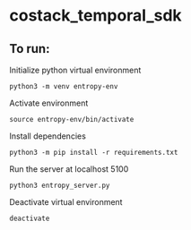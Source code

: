 # costack_temporal_sdk


## To run:

Initialize python virtual environment

```
python3 -m venv entropy-env
```

Activate environment

```
source entropy-env/bin/activate
```


Install dependencies

```
python3 -m pip install -r requirements.txt
```

Run the server at localhost 5100

```
python3 entropy_server.py
```

Deactivate virtual environment

``
deactivate
``